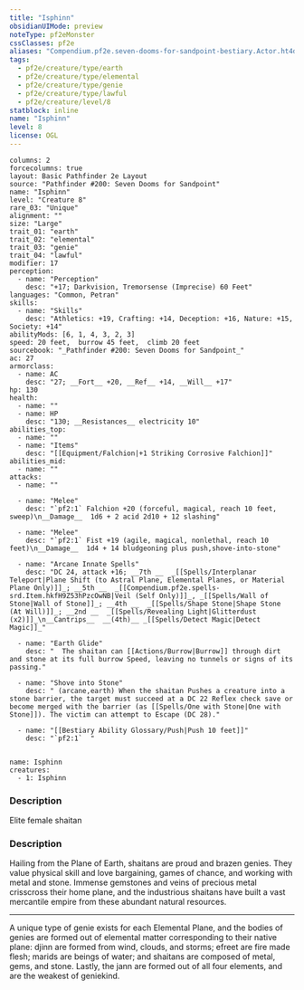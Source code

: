 ```yaml
---
title: "Isphinn"
obsidianUIMode: preview
noteType: pf2eMonster
cssClasses: pf2e
aliases: "Compendium.pf2e.seven-dooms-for-sandpoint-bestiary.Actor.ht4d7kCdhjnsF2CQ" 
tags:
  - pf2e/creature/type/earth
  - pf2e/creature/type/elemental
  - pf2e/creature/type/genie
  - pf2e/creature/type/lawful
  - pf2e/creature/level/8
statblock: inline
name: "Isphinn"
level: 8
license: OGL
---
```


```statblock
columns: 2
forcecolumns: true
layout: Basic Pathfinder 2e Layout
source: "Pathfinder #200: Seven Dooms for Sandpoint"
name: "Isphinn"
level: "Creature 8"
rare_03: "Unique"
alignment: ""
size: "Large"
trait_01: "earth"
trait_02: "elemental"
trait_03: "genie"
trait_04: "lawful"
modifier: 17
perception:
  - name: "Perception"
    desc: "+17; Darkvision, Tremorsense (Imprecise) 60 Feet"
languages: "Common, Petran"
skills:
  - name: "Skills"
    desc: "Athletics: +19, Crafting: +14, Deception: +16, Nature: +15, Society: +14"
abilityMods: [6, 1, 4, 3, 2, 3]
speed: 20 feet,  burrow 45 feet,  climb 20 feet
sourcebook: "_Pathfinder #200: Seven Dooms for Sandpoint_"
ac: 27
armorclass:
  - name: AC
    desc: "27; __Fort__ +20, __Ref__ +14, __Will__ +17"
hp: 130
health:
  - name: ""
  - name: HP
    desc: "130; __Resistances__ electricity 10"
abilities_top:
  - name: ""
  - name: "Items"
    desc: "[[Equipment/Falchion|+1 Striking Corrosive Falchion]]"
abilities_mid:
  - name: ""
attacks:
  - name: ""

  - name: "Melee"
    desc: "`pf2:1` Falchion +20 (forceful, magical, reach 10 feet, sweep)\n__Damage__  1d6 + 2 acid 2d10 + 12 slashing"

  - name: "Melee"
    desc: "`pf2:1` Fist +19 (agile, magical, nonlethal, reach 10 feet)\n__Damage__  1d4 + 14 bludgeoning plus push,shove-into-stone"

  - name: "Arcane Innate Spells"
    desc: "DC 24, attack +16; __7th __  _[[Spells/Interplanar Teleport|Plane Shift (to Astral Plane, Elemental Planes, or Material Plane Only)]]_; __5th __  _[[Compendium.pf2e.spells-srd.Item.hkfH9Z53hPzcOwNB|Veil (Self Only)]]_, _[[Spells/Wall of Stone|Wall of Stone]]_; __4th __  _[[Spells/Shape Stone|Shape Stone (At Will)]]_; __2nd __  _[[Spells/Revealing Light|Glitterdust (x2)]]_\n__Cantrips__  __(4th)__ _[[Spells/Detect Magic|Detect Magic]]_"

  - name: "Earth Glide"
    desc: "  The shaitan can [[Actions/Burrow|Burrow]] through dirt and stone at its full burrow Speed, leaving no tunnels or signs of its passing."

  - name: "Shove into Stone"
    desc: " (arcane,earth) When the shaitan Pushes a creature into a stone barrier, the target must succeed at a DC 22 Reflex check save or become merged with the barrier (as [[Spells/One with Stone|One with Stone]]). The victim can attempt to Escape (DC 28)."

  - name: "[[Bestiary Ability Glossary/Push|Push 10 feet]]"
    desc: "`pf2:1`  "
 
```

```encounter-table
name: Isphinn
creatures:
  - 1: Isphinn
```
### Description
Elite female shaitan

### Description
Hailing from the Plane of Earth, shaitans are proud and brazen genies. They value physical skill and love bargaining, games of chance, and working with metal and stone. Immense gemstones and veins of precious metal crisscross their home plane, and the industrious shaitans have built a vast mercantile empire from these abundant natural resources.

* * *

A unique type of genie exists for each Elemental Plane, and the bodies of genies are formed out of elemental matter corresponding to their native plane: djinn are formed from wind, clouds, and storms; efreet are fire made flesh; marids are beings of water; and shaitans are composed of metal, gems, and stone. Lastly, the jann are formed out of all four elements, and are the weakest of geniekind.
